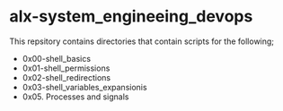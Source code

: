 # alx-system_engineeing_devops

This repsitory contains directories that contain scripts for the following;
* 0x00-shell_basics
* 0x01-shell_permissions
* 0x02-shell_redirections
* 0x03-shell_variables_expansionis
* 0x05. Processes and signals
